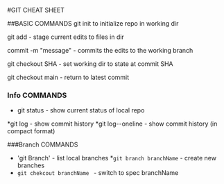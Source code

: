 #GIT CHEAT SHEET

##BASIC COMMANDS
git init to initialize repo in working dir

git add - stage current edits to files in dir

commit -m "message" - commits the edits to the working branch

git checkout SHA - set working dir to state at commit SHA

git checkout main - return to latest commit

### Info COMMANDS
* git status - show current status of local repo

*git log - show commit history
*git log--oneline - show commit history (in compact format)

###Branch COMMANDS

* 'git Branch' - list local branches
*`git branch branchName` - create new branches
* `git chekcout branchName ` - switch to spec branchName

